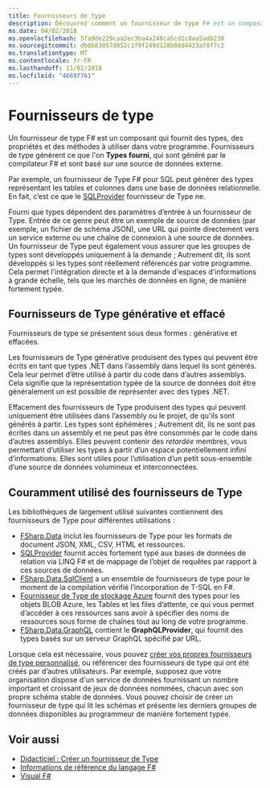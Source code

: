 ```yaml
---
title: Fournisseurs de type
description: Découvrez comment un fournisseur de type F# est un composant qui fournit des types, propriétés et méthodes à utiliser dans vos programmes.
ms.date: 04/02/2018
ms.openlocfilehash: 5fa9de229caa2ec3ba4a248ca5cd1c8aa5adb230
ms.sourcegitcommit: db8b83057d052c1f9f249d128b08d4423af0f7c2
ms.translationtype: MT
ms.contentlocale: fr-FR
ms.lasthandoff: 11/02/2018
ms.locfileid: "46697761"
---
```

# <a name="type-providers"></a>Fournisseurs de type

Un fournisseur de type F# est un composant qui fournit des types, des propriétés et des méthodes à utiliser dans votre programme. Fournisseurs de type génèrent ce que l'on **Types fourni**, qui sont généré par le compilateur F# et sont basé sur une source de données externe.

Par exemple, un fournisseur de Type F# pour SQL peut générer des types représentant les tables et colonnes dans une base de données relationnelle. En fait, c’est ce que le [SQLProvider](https://fsprojects.github.io/SQLProvider/) fournisseur de Type ne.

Fourni que types dépendent des paramètres d’entrée à un fournisseur de Type. Entrée de ce genre peut être un exemple de source de données (par exemple, un fichier de schéma JSON), une URL qui pointe directement vers un service externe ou une chaîne de connexion à une source de données. Un fournisseur de Type peut également vous assurer que les groupes de types sont développés uniquement à la demande ; Autrement dit, ils sont développés si les types sont réellement référencés par votre programme. Cela permet l'intégration directe et à la demande d'espaces d'informations à grande échelle, tels que les marchés de données en ligne, de manière fortement typée.

## <a name="generative-and-erased-type-providers"></a>Fournisseurs de Type générative et effacé

Fournisseurs de type se présentent sous deux formes : générative et effacées.

Les fournisseurs de Type générative produisent des types qui peuvent être écrits en tant que types .NET dans l’assembly dans lequel ils sont générés. Cela leur permet d’être utilisé à partir du code dans d’autres assemblys. Cela signifie que la représentation typée de la source de données doit être généralement un est possible de représenter avec des types .NET.

Effacement des fournisseurs de Type produisent des types qui peuvent uniquement être utilisées dans l’assembly ou le projet, de qu'ils sont générés à partir. Les types sont éphémères ; Autrement dit, ils ne sont pas écrites dans un assembly et ne peut pas être consommés par le code dans d’autres assemblys. Elles peuvent contenir des *retardée* membres, vous permettant d’utiliser les types à partir d’un espace potentiellement infini d’informations. Elles sont utiles pour l’utilisation d’un petit sous-ensemble d’une source de données volumineux et interconnectées.

## <a name="commonly-used-type-providers"></a>Couramment utilisé des fournisseurs de Type

Les bibliothèques de largement utilisé suivantes contiennent des fournisseurs de Type pour différentes utilisations :

- [FSharp.Data](https://fsharp.github.io/FSharp.Data/) inclut les fournisseurs de Type pour les formats de document JSON, XML, CSV, HTML et ressources.
- [SQLProvider](https://fsprojects.github.io/SQLProvider/) fournit accès fortement typé aux bases de données de relation via LINQ F# et de mappage de l’objet de requêtes par rapport à ces sources de données.
- [FSharp.Data.SqlClient](https://fsprojects.github.io/FSharp.Data.SqlClient/) a un ensemble de fournisseurs de type pour le moment de la compilation vérifié l’incorporation de T-SQL en F#.
- [Fournisseur de Type de stockage Azure](https://fsprojects.github.io/AzureStorageTypeProvider/) fournit des types pour les objets BLOB Azure, les Tables et les files d’attente, ce qui vous permet d’accéder à ces ressources sans avoir à spécifier des noms de ressources sous forme de chaînes tout au long de votre programme.
- [FSharp.Data.GraphQL](https://fsprojects.github.io/FSharp.Data.GraphQL/index.html) contient le **GraphQLProvider**, qui fournit des types basés sur un serveur GraphQL spécifié par URL.

Lorsque cela est nécessaire, vous pouvez [créer vos propres fournisseurs de type personnalisé](creating-a-type-provider.md), ou référencer des fournisseurs de type qui ont été créés par d’autres utilisateurs. Par exemple, supposez que votre organisation dispose d'un service de données fournissant un nombre important et croissant de jeux de données nommées, chacun avec son propre schéma stable de données. Vous pouvez choisir de créer un fournisseur de type qui lit les schémas et présente les derniers groupes de données disponibles au programmeur de manière fortement typée.

## <a name="see-also"></a>Voir aussi

- [Didacticiel : Créer un fournisseur de Type](creating-a-type-provider.md)
- [Informations de référence du langage F#](../../language-reference/index.md)
- [Visual F#](../../index.md)
